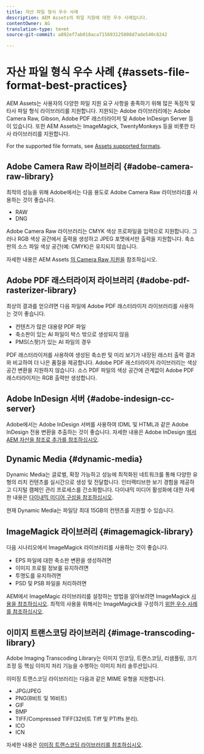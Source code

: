 ```yaml
---
title: 자산 파일 형식 우수 사례
description: AEM Assets의 파일 지원에 대한 우수 사례입니다.
contentOwner: AG
translation-type: tm+mt
source-git-commit: a892ef7ab018aca715693125808d7ade540c8242

---
```



# 자산 파일 형식 우수 사례 {#assets-file-format-best-practices}

AEM Assets는 사용자의 다양한 파일 지원 요구 사항을 충족하기 위해 많은 독점적 및 타사 파일 형식 라이브러리를 지원합니다. 지원되는 Adobe 라이브러리에는 Adobe Camera Raw, Gibson, Adobe PDF 래스터라이저 및 Adobe InDesign Server 등이 있습니다. 또한 AEM Assets는 ImageMagick, TwentyMonkeys 등을 비롯한 타사 라이브러리를 지원합니다.

For the supported file formats, see [Assets supported formats](assets-formats.md).

## Adobe Camera Raw 라이브러리 {#adobe-camera-raw-library}

최적의 성능을 위해 Adobe에서는 다음 용도로 Adobe Camera Raw 라이브러리를 사용하는 것이 좋습니다.

* RAW
* DNG

Adobe Camera Raw 라이브러리는 CMYK 색상 프로파일을 입력으로 지원합니다. 그러나 RGB 색상 공간에서 출력을 생성하고 JPEG 포맷에서만 출력을 지원합니다. 축소판의 소스 파일 색상 공간(예: CMYK)은 유지되지 않습니다.

자세한 내용은 AEM Assets [의 Camera Raw 지원을](camera-raw.md) 참조하십시오.

## Adobe PDF 래스터라이저 라이브러리 {#adobe-pdf-rasterizer-library}

최상의 결과를 얻으려면 다음 파일에 Adobe PDF 래스터라이저 라이브러리를 사용하는 것이 좋습니다.

* 컨텐츠가 많은 대용량 PDF 파일
* 축소판이 있는 AI 파일이 박스 밖으로 생성되지 않음
* PMS(스팟)가 있는 AI 파일의 경우

PDF 래스터라이저를 사용하여 생성된 축소판 및 미리 보기가 내장된 래스터 출력 결과와 비교하여 더 나은 품질을 제공합니다. Adobe PDF 래스터라이저 라이브러리는 색상 공간 변환을 지원하지 않습니다. 소스 PDF 파일의 색상 공간에 관계없이 Adobe PDF 래스터라이저는 RGB 출력만 생성합니다.

## Adobe InDesign 서버 {#adobe-indesign-cc-server}

Adobe에서는 Adobe InDesign 서버를 사용하여 IDML 및 HTML과 같은 Adobe InDesign 전용 변환을 추출하는 것이 좋습니다. 자세한 내용은 Adobe InDesign [에서 AEM 자산을 참조로 추가를 참조하십시오](managing-linked-subassets.md#add-aem-assets-as-references-in-adobe-indesign).

## Dynamic Media  {#dynamic-media}

Dynamic Media는 글로벌, 확장 가능하고 성능에 최적화된 네트워크를 통해 다양한 유형의 리치 컨텐츠를 실시간으로 생성 및 전달합니다. 인터랙티브한 보기 경험을 제공하고 디지털 캠페인 관리 프로세스를 간소화합니다. 다이내믹 미디어 활성화에 대한 자세한 내용은 [다이내믹 미디어 구성을 참조하십시오](config-dynamic.md).

현재 Dynamic Media는 파일당 최대 15GB의 컨텐츠를 지원할 수 있습니다.

## ImageMagick 라이브러리 {#imagemagick-library}

다음 시나리오에서 ImageMagick 라이브러리를 사용하는 것이 좋습니다.

* EPS 파일에 대한 축소판 변환을 생성하려면
* 이미지 프로필 정보를 유지하려면
* 투명도를 유지하려면
* PSD 및 PSB 파일을 처리하려면

AEM에서 ImageMagic 라이브러리를 설정하는 방법을 알아보려면 ImageMagick [사용을 참조하십시오](media-handlers.md#an-example-using-imagemagick). 최적의 사용을 위해서는 ImageMagick을 구성하기 [위한 우수 사례를 참조하십시오](best-practices-for-imagemagick.md).

## 이미지 트랜스코딩 라이브러리 {#image-transcoding-library}

Adobe Imaging Transcoding Library는 이미지 인코딩, 트랜스코딩, 리샘플링, 크기 조정 등 핵심 이미지 처리 기능을 수행하는 이미지 처리 솔루션입니다.

이미징 트랜스코딩 라이브러리는 다음과 같은 MIME 유형을 지원합니다.

* JPG/JPEG
* PNG(8비트 및 16비트)
* GIF
* BMP
* TIFF/Compressed TIFF(32비트 Tiff 및 PTiffs 분리).
* ICO
* ICN

자세한 내용은 [이미징 트랜스코딩 라이브러리를 참조하십시오](imaging-transcoding-library.md).
